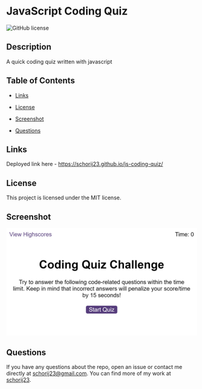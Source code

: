 # JavaScript Coding Quiz
![GitHub license](https://img.shields.io/badge/license-MIT-blue.svg)

## Description

A quick coding quiz written with javascript

## Table of Contents 

* [Links](#links)

* [License](#license)

* [Screenshot](#screenshot)

* [Questions](#questions)


## Links

Deployed link here - https://schorij23.github.io/js-coding-quiz/

## License

This project is licensed under the MIT license.
  
## Screenshot
![JavaScript Quiz Screenshot](./assets/image/js-quiz.png)

## Questions

If you have any questions about the repo, open an issue or contact me directly at schorij23@gmail.com. You can find more of my work at [schorij23](https://github.com/schorij23/).

